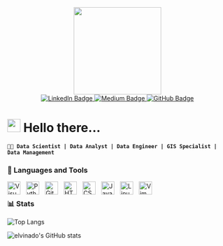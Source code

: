 <div id="header" align="center">
    <img src="https://media.giphy.com/media/dMLmQfCO7lCA2gX3tw/giphy.gif" width="200px">
</div>

<div id="badges" align="center">
    <a href="https://www.linkedin.com/in/alvin-alx/">
        <img src="https://img.shields.io/badge/LinkedIn-blue?style=for-the-badge&logo=linkedin&logoColor=white" alt="LinkedIn Badge"/>
    </a>
    <a href="https://medium.com/@elvinado">
        <img src="https://img.shields.io/badge/medium-black?style=for-the-badge&logo=medium&logoColor=white" alt="Medium Badge"/>
    </a>
    <a href="https://github.com/elvinado/">
        <img src="https://img.shields.io/badge/github-skyblue?style=for-the-badge&logo=github&logoColor=white" alt="GitHub Badge"/>
    </a>
</div>


# <img src="https://media.giphy.com/media/hvRJCLFzcasrR4ia7z/giphy.gif" width="30px"> Hello there...

**`👨‍💻 Data Scientist | Data Analyst | Data Engineer | GIS Specialist | Data Management`**

<!-- ### Connect with me: -->

<!-- [![website](./img/globe-light.svg)](https://codestackr.com#gh-light-mode-only)
[![website](./img/globe-dark.svg)](https://codestackr.com#gh-dark-mode-only)
[![website](./img/linkedin-light.svg)](https://linkedin.com/in/codeSTACKr#gh-light-mode-only)
[![website](./img/linkedin-dark.svg)](https://linkedin.com/in/codeSTACKr#gh-dark-mode-only) -->


### 🧰 Languages and Tools

<img align="left" alt="Visual Studio Code" width="30px" style="padding-right:10px;" src="https://cdn.jsdelivr.net/gh/devicons/devicon/icons/vscode/vscode-plain.svg" />
<img align="left" alt="Python" width="30px" style="padding-right:10px;" src="https://cdn.jsdelivr.net/gh/devicons/devicon/icons/python/python-plain.svg" />
<img align="left" alt="Git" width="30px" style="padding-right:10px;" src="https://cdn.jsdelivr.net/gh/devicons/devicon/icons/git/git-original.svg" />
<img align="left" alt="HTML" width="30px" style="padding-right:10px;" src="https://cdn.jsdelivr.net/gh/devicons/devicon/icons/html5/html5-plain.svg" />
<img align="left" alt="CSS" width="30px" style="padding-right:10px;" src="https://cdn.jsdelivr.net/gh/devicons/devicon/icons/css3/css3-plain.svg" />
<img align="left" alt="JavaScript" width="30px" style="padding-right:10px;" src="https://cdn.jsdelivr.net/gh/devicons/devicon/icons/javascript/javascript-plain.svg" />
<img align="left" alt="Linux" width="30px" style="padding-right:10px;" src="https://cdn.jsdelivr.net/gh/devicons/devicon/icons/linux/linux-plain.svg" />
<img align="left" alt="Vim" width="30px" style="padding-right:10px;" src="https://cdn.jsdelivr.net/gh/devicons/devicon/icons/vim/vim-plain.svg" />

<br/>

### 📊 Stats

![Top Langs](https://github-readme-stats.vercel.app/api/top-langs/?username=elvinado&hide=scss,css&theme=cobalt)


![elvinado's GitHub stats](https://github-readme-stats.vercel.app/api?username=elvinado&show_icons=true&theme=cobalt)
